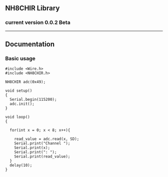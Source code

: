 ## NH8CHIR Library
### current version 0.0.2 Beta
<hr>

## Documentation

### Basic usage

```
#include <Wire.h>
#include <NH8CHIR.h>

NH8CHIR adc(0x49);

void setup()
{
  Serial.begin(115200);
  adc.init();
}

void loop()
{
  
  for(int x = 0; x < 8; x++){
    
    read_value = adc.read(x, SD);
    Serial.print("Channel ");
    Serial.print(x);
    Serial.print(": ");
    Serial.print(read_value);
  }
  delay(10);
}
```